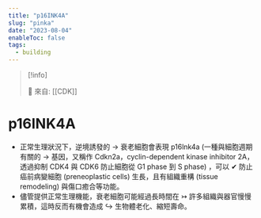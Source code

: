 ```yaml
---
title: "p16INK4A"
slug: "pinka"
date: "2023-08-04"
enableToc: false
tags:
  - building
---
```


> [!info]
>
> 🌱 來自: [[CDK]]

# p16INK4A

- 正常生理狀況下，逆境誘發的 → 衰老細胞會表現 p16lnk4a (一種與細胞週期有關的 → 基因，又稱作 Cdkn2a，cyclin-dependent kinase inhibitor 2A，透過抑制 CDK4 與 CDK6 防止細胞從 G1 phase 到 S phase) ，可以 ✔ 防止癌前病變細胞 (preneoplastic cells) 生長，且有組織重構 (tissue remodeling) 與傷口癒合等功能。
- 儘管提供正常生理機能，衰老細胞可能經過長時間在 ↣ 許多組織與器官慢慢累積，這時反而有機會造成 ↪ 生物體老化、縮短壽命。
